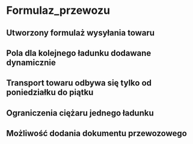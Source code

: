 # Formulaz_przewozu

## Utworzony formulaż wysyłania towaru
## Pola dla kolejnego ładunku dodawane dynamicznie
## Transport towaru odbywa się tylko od poniedziałku do piątku
## Ograniczenia ciężaru jednego ładunku   
## Możliwość dodania dokumentu przewozowego
